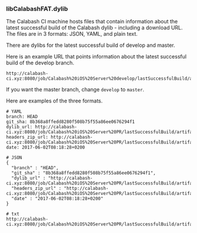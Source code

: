 ### libCalabashFAT.dylib

The Calabash CI machine hosts files that contain information about the latest successful build of the Calabash dylib - including a download URL.  The files are in 3 formats:  JSON, YAML, and plain text.

There are dylibs for the latest successful build of develop and master.

Here is an example URL that points information about the latest successful build of the develop branch.

```
http://calabash-ci.xyz:8080/job/Calabash%20iOS%20Server%20develop/lastSuccessfulBuild/artifact/Products/s3/s3.json
```

If you want the master branch, change `develop` to `master`.

Here are examples of the three formats.

```
# YAML
branch: HEAD
git_sha: 8b368a8ffedd8280f508b75f55a86ee0676294f1
dylib_url: http://calabash-ci.xyz:8080/job/Calabash%20iOS%20Server%20PR/lastSuccessfulBuild/artifact/Products/s3/libCalabashFAT.dylib
headers_zip_url: http://calabash-ci.xyz:8080/job/Calabash%20iOS%20Server%20PR/lastSuccessfulBuild/artifact/Products/s3/Headers.zip
date: 2017-06-02T08:18:28+0200
```

```
# JSON
{
  "branch" : "HEAD",
  "git_sha" : "8b368a8ffedd8280f508b75f55a86ee0676294f1",
  "dylib_url" : "http://calabash-ci.xyz:8080/job/Calabash%20iOS%20Server%20PR/lastSuccessfulBuild/artifact/Products/s3/libCalabashFAT.dylib",
  "headers_zip_url" : "http://calabash-ci.xyz:8080/job/Calabash%20iOS%20Server%20PR/lastSuccessfulBuild/artifact/Products/s3/Headers.zip",
  "date" : "2017-06-02T08:18:28+0200"
}
```

```
# txt
http://calabash-ci.xyz:8080/job/Calabash%20iOS%20Server%20PR/lastSuccessfulBuild/artifact/Products/s3/libCalabashFAT.dylib
```

